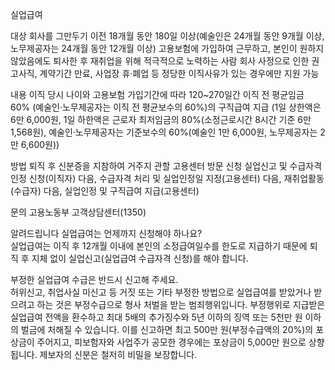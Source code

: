 실업급여

대상
 회사를 그만두기 이전 18개월 동안 180일 이상(예술인은 24개월 동안 9개월 이상, 노무제공자는 24개월 동안 12개월 이상) 고용보험에 가입하여 근무하고, 본인이 원하지 않았음에도 퇴사한 후 재취업을 위해 적극적으로 노력하는 사람
 회사 사정으로 인한 권고사직, 계약기간 만료, 사업장 휴·폐업 등 정당한 이직사유가 있는 경우에만 지원 가능

내용
 이직 당시 나이와 고용보험 가입기간에 따라 120~270일간 이직 전 평균임금 60% (예술인·노무제공자는 이직 전 평균보수의 60%)의 구직급여 지급 (1일 상한액은 6만 6,000원, 1일 하한액은 근로자 최저임금의 80%(소정근로시간 8시간 기준 6만 1,568원), 예술인·노무제공자는 기준보수의 60%(예술인 1만 6,000원, 노무제공자는 2만 6,600원))

방법
 퇴직 후 신분증을 지참하여 거주지 관할 고용센터 방문 신청
 실업신고 및 수급자격 인정 신청(이직자) 다음, 수급자격 처리 및 실업인정일 지정(고용센터) 다음, 재취업활동(수급자) 다음, 실업인정 및 구직급여 지급(고용센터)

문의
 고용노동부 고객상담센터(1350)

알려드립니다
 실업급여는 언제까지 신청해야 하나요?  
   실업급여는 이직 후 12개월 이내에 본인의 소정급여일수를 한도로 지급하기 때문에 퇴직 후 지체 없이 실업신고(실업급여 수급자격 신청)를 해야 합니다.

 부정한 실업급여 수급은 반드시 신고해 주세요.  
   허위신고, 취업사실 미신고 등 거짓 또는 기타 부정한 방법으로 실업급여를 받았거나 받으려고 하는 것은 부정수급으로 형사 처벌을 받는 범죄행위입니다. 부정행위로 지급받은 실업급여 전액을 환수하고 최대 5배의 추가징수와 5년 이하의 징역 또는 5천만 원 이하의 벌금에 처해질 수 있습니다. 이를 신고하면 최고 500만 원(부정수급액의 20%)의 포상금이 주어지고, 피보험자와 사업주가 공모한 경우에는 포상금이 5,000만 원으로 상향됩니다. 제보자의 신분은 철저히 비밀을 보장합니다.
